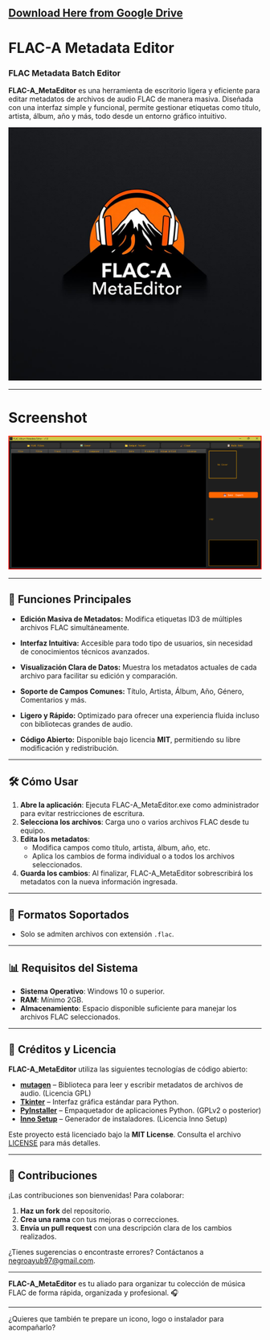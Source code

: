 ## [Download Here from Google Drive](https://drive.google.com/file/d/1daqhMdH8icWZ7V7IhI1cZvARc_lyhK1p/view?usp=sharing)

# FLAC-A Metadata Editor

### FLAC Metadata Batch Editor

**FLAC-A_MetaEditor** es una herramienta de escritorio ligera y eficiente para editar metadatos de archivos de audio FLAC de manera masiva. Diseñada con una interfaz simple y funcional, permite gestionar etiquetas como título, artista, álbum, año y más, todo desde un entorno gráfico intuitivo.

![FLAC-A_MetaEditor logo](icon.png)

---

# Screenshot

![Screenshot](Capture.png)

---

## 🌟 Funciones Principales

- **Edición Masiva de Metadatos:**
  Modifica etiquetas ID3 de múltiples archivos FLAC simultáneamente.

- **Interfaz Intuitiva:**
  Accesible para todo tipo de usuarios, sin necesidad de conocimientos técnicos avanzados.

- **Visualización Clara de Datos:**
  Muestra los metadatos actuales de cada archivo para facilitar su edición y comparación.

- **Soporte de Campos Comunes:**
  Título, Artista, Álbum, Año, Género, Comentarios y más.

- **Ligero y Rápido:**
  Optimizado para ofrecer una experiencia fluida incluso con bibliotecas grandes de audio.

- **Código Abierto:**
  Disponible bajo licencia **MIT**, permitiendo su libre modificación y redistribución.

---

## 🛠️ Cómo Usar

1. **Abre la aplicación**: Ejecuta FLAC-A_MetaEditor.exe como administrador para evitar restricciones de escritura.
2. **Selecciona los archivos**: Carga uno o varios archivos FLAC desde tu equipo.
3. **Edita los metadatos**:
   - Modifica campos como título, artista, álbum, año, etc.
   - Aplica los cambios de forma individual o a todos los archivos seleccionados.
4. **Guarda los cambios**: Al finalizar, FLAC-A_MetaEditor sobrescribirá los metadatos con la nueva información ingresada.

---

## 🎵 Formatos Soportados

- Solo se admiten archivos con extensión `.flac`.

---

## 📊 Requisitos del Sistema

- **Sistema Operativo**: Windows 10 o superior.
- **RAM**: Mínimo 2GB.
- **Almacenamiento**: Espacio disponible suficiente para manejar los archivos FLAC seleccionados.

---

## 📜 Créditos y Licencia

**FLAC-A_MetaEditor** utiliza las siguientes tecnologías de código abierto:

- **[mutagen](https://mutagen.readthedocs.io/en/latest/)** – Biblioteca para leer y escribir metadatos de archivos de audio. (Licencia GPL)
- **[Tkinter](https://wiki.python.org/moin/TkInter)** – Interfaz gráfica estándar para Python.
- **[PyInstaller](https://www.pyinstaller.org/)** – Empaquetador de aplicaciones Python. (GPLv2 o posterior)
- **[Inno Setup](http://www.jrsoftware.org/isinfo.php)** – Generador de instaladores. (Licencia Inno Setup)

Este proyecto está licenciado bajo la **MIT License**. Consulta el archivo [LICENSE](LICENSE.md) para más detalles.

---

## 🤝 Contribuciones

¡Las contribuciones son bienvenidas! Para colaborar:

1. **Haz un fork** del repositorio.
2. **Crea una rama** con tus mejoras o correcciones.
3. **Envía un pull request** con una descripción clara de los cambios realizados.

¿Tienes sugerencias o encontraste errores? Contáctanos a [negroayub97@gmail.com](mailto:negroayub97@gmail.com).

---

**FLAC-A_MetaEditor** es tu aliado para organizar tu colección de música FLAC de forma rápida, organizada y profesional. 🎧

---

¿Quieres que también te prepare un icono, logo o instalador para acompañarlo?
